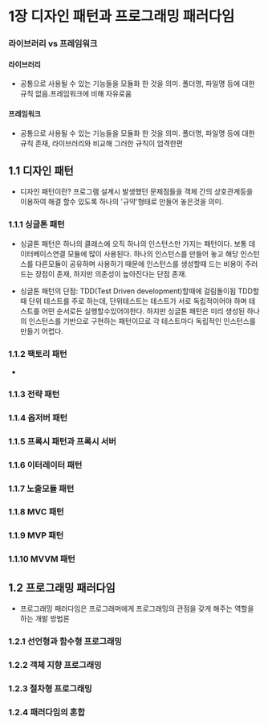 # 1장 디자인 패턴과 프로그래밍 패러다임

### 라이브러리 vs 프레임워크 

#### 라이브러리
* 공통으로 사용될 수 있는 기능들을 모듈화 한 것을 의미. 폴더명, 파일명 등에 대한 규칙 없음.프레임워크에 비해 자유로움 
#### 프레임워크 
* 공통으로 사용될 수 있는 기능들을 모듈화 한 것을 의미. 폴더명, 파일명 등에 대한 규칙 존재, 라이브러리와 비교해 그러한 규칙이 엄격한편 

## 1.1 디자인 패턴 
* 디자인 패턴이란? 프로그램 설계시 발생했던 문제점들을 객체 간의 상호관계등을 이용하여 해결 할수 있도록 하나의 '규약'형태로 만들어 놓은것을 의미.

### 1.1.1 싱글톤 패턴
* 싱글톤 패턴은 하나의 클래스에 오직 하나의 인스턴스만 가지는 패턴이다. 보통 데이터베이스연결 모듈에 많이 사용된다. 하나의 인스턴스를 만들어 놓고 해당 인스턴스를 다른모듈이 공유하며 사용하기 때문에 인스턴스를 생성할때 드는 비용이 주러드는 장점이 존재, 하지만 의존성이 높아진다는 단점 존재. 

* 싱글톤 패턴의 단점: TDD(Test Driven development)할때에 걸림돌이됨 TDD할때 단위 테스트를 주로 하는데, 단위테스트는 테스트가 서로 독립적이어야 하며 테스트를 어떤 순서로든 실행할수있어야한다. 하지만 싱글톤 패턴은 미리 생성된 하나의 인스턴스를 기반으로 구현하는 패턴이므로 각 테스트마다 독립적인 인스턴스를 만들기 어렵다. 

### 1.1.2 팩토리 패턴
* 

### 1.1.3 전략 패턴

### 1.1.4 옵저버 패턴

### 1.1.5 프록시 패턴과 프록시 서버

### 1.1.6 이터레이터 패턴

### 1.1.7 노출모듈 패턴

### 1.1.8 MVC 패턴

### 1.1.9 MVP 패턴

### 1.1.10 MVVM 패턴

## 1.2 프로그래밍 패러다임 
* 프로그래밍 패러다임은  프로그래머에게 프로그래밍의 관점을 갖게 해주는 역할을 하는 개발 방법론

### 1.2.1 선언형과 함수형 프로그래밍

### 1.2.2 객체 지향 프로그래밍

### 1.2.3 절차형 프로그래밍
### 1.2.4 패러다임의 혼합
